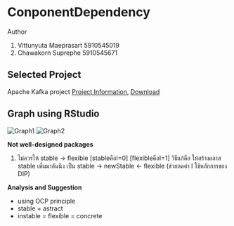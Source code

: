 # ConponentDependency
Author
1. Vittunyuta Maeprasart 5910545019
2. Chawakorn Suprephe 5910545671

## Selected Project
Apache Kafka project
[Project Information](https://projects.apache.org/project.html?kafka), [Download](http://kafka.apache.org/downloads.html)

## Graph using RStudio
![Graph1](https://github.com/adam-p/markdown-here/raw/master/src/common/images/icon48.png "Graph1")
![Graph2](https://github.com/adam-p/markdown-here/raw/master/src/common/images/icon48.png "Graph2")

**Not well-designed packages**
1. ไม่ควรให้ stable -> flexible [stableคือI=0] [flexibleคือI=1] วิธีแก้คือ ให้สร้างคลาส stable เพิ่มมาอันนึง เป็น stable -> newStable <- flexible (ช่วยลดค่า I ใช้หลักการของ DIP)

**Analysis and Suggestion**
- using OCP principle
- stable = astract
- instable = flexible = concrete